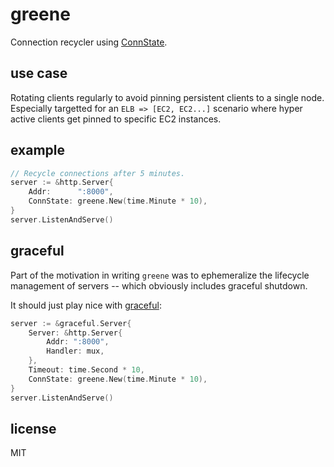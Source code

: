 # greene

Connection recycler using [ConnState][1].

[1]: https://golang.org/pkg/net/http/#ConnState

## use case

Rotating clients regularly to avoid pinning
persistent clients to a single node. Especially
targetted for an `ELB => [EC2, EC2...]` scenario
where hyper active clients get pinned to specific
EC2 instances.

## example

```go
// Recycle connections after 5 minutes.
server := &http.Server{
	Addr:      ":8000",
	ConnState: greene.New(time.Minute * 10),
}
server.ListenAndServe()
```

## graceful

Part of the motivation in writing `greene` was to
ephemeralize the lifecycle management of servers --
which obviously includes graceful shutdown.

It should just play nice with [graceful][2]:

```go
server := &graceful.Server{
	Server: &http.Server{
		Addr: ":8000",
		Handler: mux,
	},
	Timeout: time.Second * 10,
	ConnState: greene.New(time.Minute * 10),
}
server.ListenAndServe()
```

[2]: https://github.com/tylerb/graceful

## license

MIT
